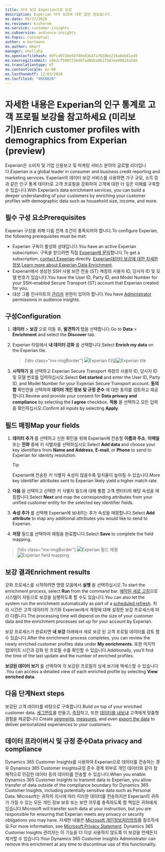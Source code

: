 ```yaml
---
title: 타사 보강 Experian으로 보강
description: Experian 타사 보강에 대한 일반 정보입니다.
ms.date: 09/17/2020
ms.reviewer: kishorem
ms.service: customer-insights
ms.subservice: audience-insights
ms.topic: conceptual
author: m-hartmann
ms.author: mhart
manager: shellyha
ms.openlocfilehash: 60fc49734e54740e83b47a7028be216a0eb81e49
ms.sourcegitcommit: a9b2cf598f256d07a48bba8617347ee90024a1dd
ms.translationtype: HT
ms.contentlocale: ko-KR
ms.lasthandoff: 12/03/2020
ms.locfileid: "4668820"
---
```

# <a name="enrich-customer-profiles-with-demographics-from-experian-preview"></a><span data-ttu-id="cd09e-103">자세한 내용은 Experian의 인구 통계로 고객 프로필 보강을 참고하세요 (미리보기)</span><span class="sxs-lookup"><span data-stu-id="cd09e-103">Enrich customer profiles with demographics from Experian (preview)</span></span>

<span data-ttu-id="cd09e-104">Experian은 소비자 및 기업 신용보고 및 마케팅 서비스 분야의 글로벌 리더입니다.</span><span class="sxs-lookup"><span data-stu-id="cd09e-104">Experian is a global leader in consumer and business credit reporting and marketing services.</span></span> <span data-ttu-id="cd09e-105">Experian의 데이터 보강 서비스를 사용하면 가구 규모, 소득 등과 같은 인구 통계 데이터로 고객 프로필을 강화하여 고객에 대한 더 깊은 이해를 구축할 수 있습니다.</span><span class="sxs-lookup"><span data-stu-id="cd09e-105">With Experian’s data enrichment services, you can build a deeper understanding of your customers by enriching your customer profiles with demographic data such as household size, income, and more.</span></span>

## <a name="prerequisites"></a><span data-ttu-id="cd09e-106">필수 구성 요소</span><span class="sxs-lookup"><span data-stu-id="cd09e-106">Prerequisites</span></span>

<span data-ttu-id="cd09e-107">Experian 구성을 위해 다음 전제 조건이 충족되어야 합니다.</span><span class="sxs-lookup"><span data-stu-id="cd09e-107">To configure Experian, the following prerequisites must be met:</span></span>

- <span data-ttu-id="cd09e-108">Experian 구독이 활성화 상태입니다.</span><span class="sxs-lookup"><span data-stu-id="cd09e-108">You have an active Experian subscription.</span></span> <span data-ttu-id="cd09e-109">구독을 받으려면 직접 [Experian에 문의](https://www.experian.com/marketing-services/contact)합니다.</span><span class="sxs-lookup"><span data-stu-id="cd09e-109">To get a subscription, [contact Experian](https://www.experian.com/marketing-services/contact) directly.</span></span> <span data-ttu-id="cd09e-110">[Experian데이터 보강에 대한 자세한 정보](https://www.experian.com/marketing-services/microsoft?cmpid=ems_web_mci_cdppage).</span><span class="sxs-lookup"><span data-stu-id="cd09e-110">[Learn more about Experian Data Enrichment](https://www.experian.com/marketing-services/microsoft?cmpid=ems_web_mci_cdppage).</span></span>
- <span data-ttu-id="cd09e-111">Experian에서 생성한 SSH 사용 보안 전송 (ST) 계정의 사용자 ID, 당사자 ID 및 모델 번호가 있습니다.</span><span class="sxs-lookup"><span data-stu-id="cd09e-111">You have the User ID, Party ID, and Model Number for your SSH-enabled Secure Transport (ST) account that Experian created for you.</span></span>
- <span data-ttu-id="cd09e-112">대상 그룹 인사이트의 [관리자](permissions.md#administrator) 권한이 있어야 합니다.</span><span class="sxs-lookup"><span data-stu-id="cd09e-112">You have [Administrator](permissions.md#administrator) permissions in audience insights.</span></span>

## <a name="configuration"></a><span data-ttu-id="cd09e-113">구성</span><span class="sxs-lookup"><span data-stu-id="cd09e-113">Configuration</span></span>

1. <span data-ttu-id="cd09e-114">**데이터** > **보강** 으로 이동 후, **발견하기** 탭을 선택합니다.</span><span class="sxs-lookup"><span data-stu-id="cd09e-114">Go to **Data** > **Enrichment** and select the **Discover** tab.</span></span>

1. <span data-ttu-id="cd09e-115">Experian 타일에서 **내 데이터 강화** 를 선택합니다.</span><span class="sxs-lookup"><span data-stu-id="cd09e-115">Select **Enrich my data** on the Experian tile.</span></span>

   > [!div class="mx-imgBorder"]
   > <span data-ttu-id="cd09e-116">![Experian 타일](media/experian-tile.png "Experian 타일")</span><span class="sxs-lookup"><span data-stu-id="cd09e-116">![Experian tile](media/experian-tile.png "Experian tile")</span></span>

1. <span data-ttu-id="cd09e-117">**시작하기** 를 선택하고 Experian Secure Transport 계정의 사용자 ID, 당사자 ID 및 모델 번호를 입력하십시오.</span><span class="sxs-lookup"><span data-stu-id="cd09e-117">Select **Get started** and enter the User ID, Party ID, and Model Number for your Experian Secure Transport account.</span></span> <span data-ttu-id="cd09e-118">**동의함** 확인란을 선택하여 **데이터 개인 정보 및 규정 준수** 에 대한 동의를 검토하고 제공합니다.</span><span class="sxs-lookup"><span data-stu-id="cd09e-118">Review and provide your consent for **Data privacy and compliance** by selecting the **I agree** checkbox.</span></span> <span data-ttu-id="cd09e-119">**적용** 을 선택하고 모든 입력을 확인하십시오.</span><span class="sxs-lookup"><span data-stu-id="cd09e-119">Confirm all inputs by selecting **Apply**.</span></span>

## <a name="map-your-fields"></a><span data-ttu-id="cd09e-120">필드 매핑</span><span class="sxs-lookup"><span data-stu-id="cd09e-120">Map your fields</span></span>

1. <span data-ttu-id="cd09e-121">**데이터 추가** 를 선택하고 신원 확인을 위해 Experian에 전송할 **이름과 주소**, **이메일** 또는 **전화** 중에 키 식별자를 선택하십시오.</span><span class="sxs-lookup"><span data-stu-id="cd09e-121">Select **Add data** and choose your key identifiers from **Name and Address**, **E-mail**, or **Phone** to send to Experian for identity resolution.</span></span>

   > [!TIP]
   > <span data-ttu-id="cd09e-122">Experian에 전송된 키 식별자 속성이 많을수록 일치율이 높아질 수 있습니다.</span><span class="sxs-lookup"><span data-stu-id="cd09e-122">More key identifier attributes sent to Experian likely yield a higher match rate.</span></span>

1. <span data-ttu-id="cd09e-123">**다음** 을 선택하고 선택한 키 식별자 필드에 대해 통합 고객 엔터티의 해당 속성을 매핑합니다.</span><span class="sxs-lookup"><span data-stu-id="cd09e-123">Select **Next** and map the corresponding attributes from your unified customer entity for the selected key identifier fields.</span></span>

1. <span data-ttu-id="cd09e-124">**속성 추가** 를 선택해 Experian에 보내려는 추가 속성을 매핑합니다.</span><span class="sxs-lookup"><span data-stu-id="cd09e-124">Select **Add attribute** to map any additional attributes you would like to send to Experian.</span></span>

1.  <span data-ttu-id="cd09e-125">**저장** 필드를 선택하여 매핑을 완료합니다.</span><span class="sxs-lookup"><span data-stu-id="cd09e-125">Select **Save** to complete the field mapping.</span></span>

   > [!div class="mx-imgBorder"]
   > <span data-ttu-id="cd09e-126">![Experian 필드 매핑](media/experian-field-mapping.png "Experian 필드 매핑")</span><span class="sxs-lookup"><span data-stu-id="cd09e-126">![Experian field mapping](media/experian-field-mapping.png "Experian field mapping")</span></span>

## <a name="enrichment-results"></a><span data-ttu-id="cd09e-127">보강 결과</span><span class="sxs-lookup"><span data-stu-id="cd09e-127">Enrichment results</span></span>

<span data-ttu-id="cd09e-128">강화 프로세스를 시작하려면 명령 모음에서.**실행** 을 선택하십시오.</span><span class="sxs-lookup"><span data-stu-id="cd09e-128">To start the enrichment process, select **Run** from the command bar.</span></span> <span data-ttu-id="cd09e-129">[예약된 새로 고침](system.md#schedule-tab)으로 시스템이 자동으로 보강을 실행하도록 할 수도 있습니다.</span><span class="sxs-lookup"><span data-stu-id="cd09e-129">You can also let the system run the enrichment automatically as part of a [scheduled refresh](system.md#schedule-tab).</span></span> <span data-ttu-id="cd09e-130">처리 시간은 고객 데이터의 크기와 Experian에서 계정에 대해 설정한 보강 프로세스에 따라 다릅니다.</span><span class="sxs-lookup"><span data-stu-id="cd09e-130">The processing time will depend on the size of your customer data and the enrichment processes set up for your account by Experian.</span></span>

<span data-ttu-id="cd09e-131">보강 프로세스가 완료되면 **내 보강** 아래에서 새로 보강 된 고객 프로필 데이터를 검토 할 수 있습니다.</span><span class="sxs-lookup"><span data-stu-id="cd09e-131">After the enrichment process completes, you can review the newly enriched customer profiles data under **My enrichments**.</span></span> <span data-ttu-id="cd09e-132">또한 마지막 업데이트 시간과 강화 된 프로필 수를 확인할 수 있습니다.</span><span class="sxs-lookup"><span data-stu-id="cd09e-132">Additionally, you'll find the time of the last update and the number of enriched profiles.</span></span>

<span data-ttu-id="cd09e-133">**보강된 데이터 보기** 를 선택하여 각 보강된 프로필의 상세 보기에 액세스할 수 있습니다 .</span><span class="sxs-lookup"><span data-stu-id="cd09e-133">You can access a detailed view of each enriched profile by selecting **View enriched data**.</span></span>

## <a name="next-steps"></a><span data-ttu-id="cd09e-134">다음 단계</span><span class="sxs-lookup"><span data-stu-id="cd09e-134">Next steps</span></span>

<span data-ttu-id="cd09e-135">보강된 고객 데이터를 바탕으로 구축합니다.</span><span class="sxs-lookup"><span data-stu-id="cd09e-135">Build on top of your enriched customer data.</span></span> <span data-ttu-id="cd09e-136">[세그먼트](segments.md)를 만들고, [측정](measures.md)하고, 또한 [데이터를 내보내](export-destinations.md) 고객에게 맞춤형 경험을 제공합니다.</span><span class="sxs-lookup"><span data-stu-id="cd09e-136">Create [segments](segments.md), [measures](measures.md), and even [export the data](export-destinations.md) to deliver personalized experiences to your customers.</span></span>

## <a name="data-privacy-and-compliance"></a><span data-ttu-id="cd09e-137">데이터 프라이버시 및 규정 준수</span><span class="sxs-lookup"><span data-stu-id="cd09e-137">Data privacy and compliance</span></span>

<span data-ttu-id="cd09e-138">Dynamics 365 Customer Insights를 사용하여 Experian으로 데이터를 전송하는 경우 Dynamics 365 Customer Insights규정 준수 경계 외부로 개인 데이터와 같이 잠재적으로 민감한 데이터 등의 데이터를 전송할 수 있습니다.</span><span class="sxs-lookup"><span data-stu-id="cd09e-138">When you enable Dynamics 365 Customer Insights to transmit data to Experian, you allow transfer of data outside of the compliance boundary for Dynamics 365 Customer Insights, including potentially sensitive data such as Personal Data.</span></span> <span data-ttu-id="cd09e-139">Microsoft는 귀하의 지시에 따라 이러한 데이터를 전송하지만 Experian이 귀하가 가질 수 있는 모든 개인 정보 보호 또는 보안 의무를 충족하도록 할 책임은 귀하에게 있습니다.</span><span class="sxs-lookup"><span data-stu-id="cd09e-139">Microsoft will transfer such data at your instruction, but you are responsible for ensuring that Experian meets any privacy or security obligations you may have.</span></span> <span data-ttu-id="cd09e-140">자세한 내용은 [Microsoft 개인정보처리방침](https://go.microsoft.com/fwlink/?linkid=396732)를 참조하세요.</span><span class="sxs-lookup"><span data-stu-id="cd09e-140">For more information, see [Microsoft Privacy Statement](https://go.microsoft.com/fwlink/?linkid=396732).</span></span>
<span data-ttu-id="cd09e-141">Dynamics 365 Customer Insights 관리자는 이 기능을 더 이상 사용하지 않도록 이 보강을 언제든지 제거할 수 있습니다.</span><span class="sxs-lookup"><span data-stu-id="cd09e-141">Your Dynamics 365 Customer Insights Administrator can remove this enrichment at any time to discontinue use of this functionality.</span></span>
